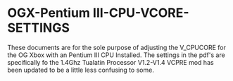 # OGX-Pentium III-CPU-VCORE-SETTINGS
These documents are for the sole purpose of adjusting the V_CPUCORE for the OG Xbox with an Pentium III CPU Installed.
The settings in the pdf's are specifically fo the 1.4Ghz Tualatin Processor
V1.2-V1.4 VCPRE mod has been updated to be a little less confusing to some.
